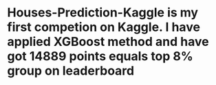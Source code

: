 # Houses-Prediction-Kaggle is my first competion on Kaggle. I have applied XGBoost method and have got 14889 points equals top 8% group on leaderboard 
